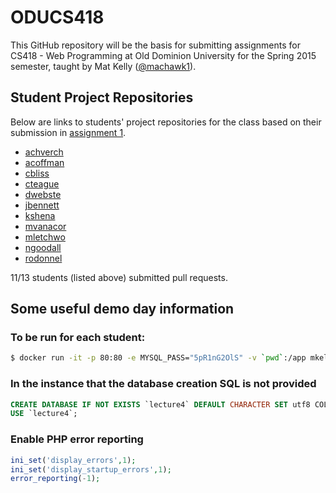 ODUCS418
========
This GitHub repository will be the basis for submitting assignments for CS418 - Web Programming at Old Dominion University for the Spring 2015 semester, taught by Mat Kelly (<a href="https://github.com/machawk1">@machawk1</a>).

## Student Project Repositories 
Below are links to students' project repositories for the class based on their submission in <a href="http://www.cs.odu.edu/~mkelly/semester/2015_spring/cs418/assignments/assignment1.html">assignment 1</a>.

* [achverch](https://github.com/andrewchverch/WebProjectCS)
* [acoffman](https://github.com/atc07d/WebProgramming)
* [cbliss](https://github.com/thecbliss/cblissCS418)
* [cteague](https://github.com/chateague/Chas-ODUCS418)
* [dwebste](https://github.com/DWebsterJr/Spring15)
* [jbennett](https://github.com/jbennett122/JBENNETT_CS418)
* [kshena](https://github.com/kshena/Ridi)
* [mvanacor](https://github.com/mvanacor/cs418Project)
* [mletchwo](https://github.com/mletchworth/CS-418)
* [ngoodall](http://github.com/CatLover91/WebDevCourse)
* [rodonnel](https://github.com/rcodonnell/cs418Project)

11/13 students (listed above) submitted pull requests.

## Some useful demo day information

### To be run for each student:

```sh
$ docker run -it -p 80:80 -e MYSQL_PASS="5pR1nG2OlS" -v `pwd`:/app mkelly/lamptest
```

### In the instance that the database creation SQL is not provided
 
```sql
CREATE DATABASE IF NOT EXISTS `lecture4` DEFAULT CHARACTER SET utf8 COLLATE utf8_general_ci;
USE `lecture4`;
```


### Enable PHP error reporting

```php
ini_set('display_errors',1);
ini_set('display_startup_errors',1);
error_reporting(-1);
```

